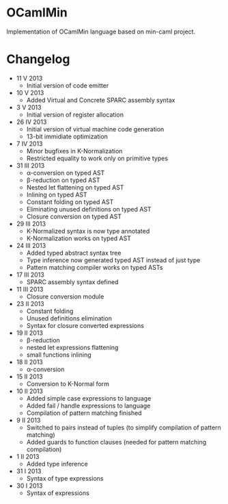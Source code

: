 OCamlMin
========

Implementation of OCamlMin language based on min-caml project.

Changelog
=========
* 11 V 2013
  * Initial version of code emitter
* 10 V 2013
  * Added Virtual and Concrete SPARC assembly syntax
* 3 V 2013
  * Initial version of register allocation
* 26 IV 2013
  * Initial version of virtual machine code generation
  * 13-bit immidiate optimization
* 7 IV 2013
  * Minor bugfixes in K-Normalization
  * Restricted equality to work only on primitive types
* 31 III 2013
  * α-conversion on typed AST
  * β-reduction on typed AST
  * Nested let flattening on typed AST
  * Inlining on typed AST
  * Constant folding on typed AST
  * Eliminating unused definitions on typed AST
  * Closure conversion on typed AST
* 29 III 2013
  * K-Normalized syntax is now type annotated
  * K-Normalization works on typed AST
* 24 III 2013
  * Added typed abstract syntax tree
  * Type inference now generated typed AST instead of just type
  * Pattern matching compiler works on typed ASTs
* 17 III 2013
  * SPARC assembly syntax defined
* 11 III 2013
  * Closure conversion module
* 23 II 2013
  * Constant folding
  * Unused definitions elimination
  * Syntax for closure converted expressions
* 19 II 2013
  * β-reduction
  * nested let expressions flattening
  * small functions inlining
* 18 II 2013
  * α-conversion
* 15 II 2013
  * Conversion to K-Normal form
* 10 II 2013
  * Added simple case expressions to language
  * Added fail / handle expressions to language
  * Compilation of pattern matching finished
* 9 II 2013
  * Switched to pairs instead of tuples (to simplify compilation of pattern matching)
  * Added guards to function clauses (needed for pattern matching compilation)
* 1 II 2013
  * Added type inference
* 31 I 2013
  * Syntax of type expressions
* 30 I 2013
  * Syntax of expressions
